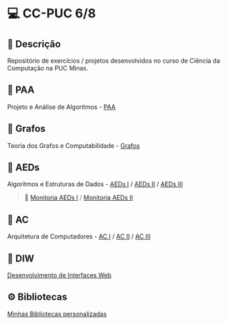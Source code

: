 # 💻 CC-PUC 6/8

## 📝 Descrição

Repositório de exercícios / projetos desenvolvidos no curso de Ciência da Computação na PUC Minas.

## 📁 PAA
Projeto e Análise de Algoritmos - [PAA](PAA)

## 📁 Grafos
Teoria dos Grafos e Computabilidade - [Grafos](Grafos)

## 📁 AEDs
Algoritmos e Estruturas de Dados - [AEDs I](AEDs/AEDs_I) / [AEDs II](AEDs/AEDs_II) / [AEDs III](AEDs/AEDs_III)

> 📁 [Monitoria AEDs I](AEDs/Monitoria/Monitoria_AEDs_I/) / [Monitoria AEDs II](AEDs/Monitoria/Monitoria_AEDs_II/)

## 📁 AC
Arquitetura de Computadores - [AC I](AC/AC_I) / [AC II](AC/AC_II) / [AC III](AC/AC_III)

## 📁 DIW
[Desenvolvimento de Interfaces Web](DIW)

## ⚙️ Bibliotecas
[Minhas Bibliotecas personalizadas](Bibliotecas)
